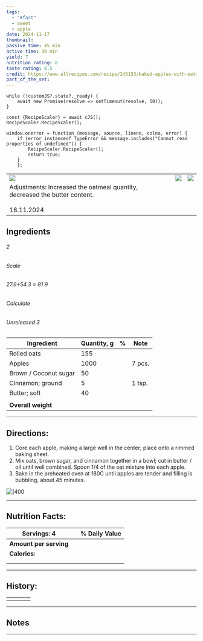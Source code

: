 ```yaml
---
tags:
  - "#fast"
  - sweet
  - apple
date: 2024-11-17
thumbnail: 
passive time: 45 min
active time: 30 min
yield: 7
nutrition rating: 8
taste rating: 6.5
credit: https://www.allrecipes.com/recipe/245153/baked-apples-with-oatmeal-filling/
part_of_the_set:
---
```

```dataviewjs
while (!customJS?.state?._ready) { 
	await new Promise(resolve => setTimeout(resolve, 50)); 
} 

const {RecipeScaler} = await cJS();
RecipeScaler.RecipeScaler();

window.onerror = function (message, source, lineno, colno, error) {
	if (error instanceof TypeError && message.includes("Cannot read properties of undefined")) {
		RecipeScaler.RecipeScaler();
		return true;
	}
    };
```

|                                                                                                                                                                                                                                      |                                                                                                                                                                                                                                      |                                                                                                                                                                                                                                      |
| ------------------------------------------------------------------------------------------------------------------------------------------------------------------------------------------------------------------------------------ | ------------------------------------------------------------------------------------------------------------------------------------------------------------------------------------------------------------------------------------ | ------------------------------------------------------------------------------------------------------------------------------------------------------------------------------------------------------------------------------------ |
| ![](https://lh3.googleusercontent.com/pw/AP1GczOfGW0e83HopbzqIqJrANzs8-rIXEpTRee5YWER0N5UeOrODtMpjQDMa39lOTYG8I1w6PKktMH0aRXrZV2YULt0I_OFkvfEQuYjeHTar4R958s-DvDbK5HCpoUMzdocAbxCVg1rqAYCckvf-UYWh7Ga=w1089-h879-s-no-gm?authuser=0) | ![](https://lh3.googleusercontent.com/pw/AP1GczPoB0gh9e1kGBZcMXyWpsloDqQ2Qlh0AnQVAVDn5YOkgOj7UZpoNJFSBpyTlySBSxdeTkMUjI4hj11NESnyXknid-DBq1xkbIPeqyO1FjArd_7XTJ-bvUL2-yzN8gbI2kII-skInHtoa7njn0j_VyC1=w1171-h879-s-no-gm?authuser=0) | ![](https://lh3.googleusercontent.com/pw/AP1GczPoB0gh9e1kGBZcMXyWpsloDqQ2Qlh0AnQVAVDn5YOkgOj7UZpoNJFSBpyTlySBSxdeTkMUjI4hj11NESnyXknid-DBq1xkbIPeqyO1FjArd_7XTJ-bvUL2-yzN8gbI2kII-skInHtoa7njn0j_VyC1=w1171-h879-s-no-gm?authuser=0) |
| Adjustments: Increased the oatmeal quantity, decreased the butter content.<br><br>18.11.2024                                                                                                                                         |                                                                                                                                                                                                                                      |                                                                                                                                                                                                                                      |

## Ingredients

###### 2
###### Scale
###### 27.6+54.3 = 81.9
###### Calculate
###### Unreleased 3

| Ingredient            | Quantity, g | %   | Note   |
| --------------------- | ----------- | --- | ------ |
| Rolled oats           | 155         |     |        |
| Apples                | 1000        |     | 7 pcs. |
| Brown / Coconut sugar | 50          |     |        |
| Cinnamon; ground      | 5           |     | 1 tsp. |
| Butter; soft          | 40          |     |        |
|                       |             |     |        |
| **Overall weight**    |             |     |        |




---
## Directions:

1. Core each apple, making a large well in the center; place onto a rimmed baking sheet.
2. Mix oats, brown sugar, and cinnamon together in a bowl; cut in butter / oil until well combined. Spoon 1/4 of the oat mixture into each apple.
3. Bake in the preheated oven at 180C until apples are tender and filling is bubbling, about 45 minutes.


![|400](https://lh3.googleusercontent.com/pw/AP1GczMvFeJUuvpqSbiWAROGMFCHuKKyG6E2VYT1ZG-CCYIcfWoWpFe38YODg_gfp61ymZJKCiB6RgSOBWGd9oLZ_X_vCgv-WwQfUtJdQf8eSg07ODUFB09ZZXzCXif9T943gzk8kdxjh3xAiClFJRXqtn4f=w1385-h1039-s-no-gm?authuser=0)

---
## Nutrition Facts:

| **Servings: 4**        |     | % Daily Value |
| ---------------------- | --- | ------------- |
| **Amount per serving** |     |               |
| **Calories**:          |     |               |
|                        |     |               |
|                        |     |               |



---
## History:

|     |                   |                   |                   |
| --- | ----------------- | ----------------- | ----------------- |
|     |                   |                   |                   |


---
## Notes


>

---



